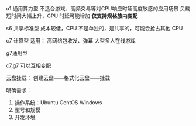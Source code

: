 u1 通用算力型
	不适合游戏、高频交易等对CPU响应时延高度敏感的应用场景
	负载短时间大幅上升，CPU 时延可能增加
    **仅支持规格族内变配**
    
s6 共享标准型
	成本较低，CPU 不是单独的，是共享的，可能会抢占其他 CPU

c7 计算型
	适用： 高网络包收发、弹幕
				大型多人在线游戏
   

g7通用型

c7,g7 可以互相变配


云盘挂载：
创建云盘——格式化云盘——挂载




明确需求：
1. 操作系统：Ubuntu CentOS Windows
2. 型号和规模
3. 开发环境
